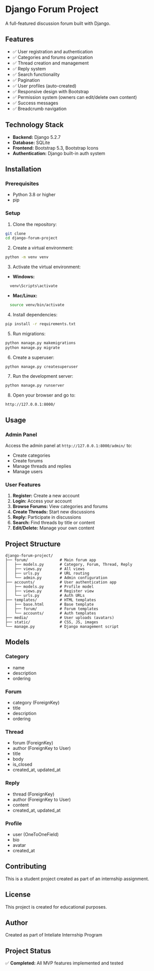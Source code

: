# Django Forum Project

A full-featured discussion forum built with Django.

## Features

- ✅ User registration and authentication
- ✅ Categories and forums organization
- ✅ Thread creation and management
- ✅ Reply system
- ✅ Search functionality
- ✅ Pagination
- ✅ User profiles (auto-created)
- ✅ Responsive design with Bootstrap
- ✅ Permission system (owners can edit/delete own content)
- ✅ Success messages
- ✅ Breadcrumb navigation

## Technology Stack

- **Backend:** Django 5.2.7
- **Database:** SQLite
- **Frontend:** Bootstrap 5.3, Bootstrap Icons
- **Authentication:** Django built-in auth system

## Installation

### Prerequisites

- Python 3.8 or higher
- pip

### Setup

1. Clone the repository:
```bash
git clone 
cd django-forum-project
```

2. Create a virtual environment:
```bash
python -m venv venv
```

3. Activate the virtual environment:
- **Windows:**
```bash
  venv\Scripts\activate
```
- **Mac/Linux:**
```bash
  source venv/bin/activate
```

4. Install dependencies:
```bash
pip install -r requirements.txt
```

5. Run migrations:
```bash
python manage.py makemigrations
python manage.py migrate
```

6. Create a superuser:
```bash
python manage.py createsuperuser
```

7. Run the development server:
```bash
python manage.py runserver
```

8. Open your browser and go to:
```
http://127.0.0.1:8000/
```

## Usage

### Admin Panel

Access the admin panel at `http://127.0.0.1:8000/admin/` to:
- Create categories
- Create forums
- Manage threads and replies
- Manage users

### User Features

1. **Register:** Create a new account
2. **Login:** Access your account
3. **Browse Forums:** View categories and forums
4. **Create Threads:** Start new discussions
5. **Reply:** Participate in discussions
6. **Search:** Find threads by title or content
7. **Edit/Delete:** Manage your own content

## Project Structure
```
django-forum-project/
├── forum/              # Main forum app
│   ├── models.py       # Category, Forum, Thread, Reply
│   ├── views.py        # All views
│   ├── urls.py         # URL routing
│   └── admin.py        # Admin configuration
├── accounts/           # User authentication app
│   ├── models.py       # Profile model
│   ├── views.py        # Register view
│   └── urls.py         # Auth URLs
├── templates/          # HTML templates
│   ├── base.html       # Base template
│   ├── forum/          # Forum templates
│   └── accounts/       # Auth templates
├── media/              # User uploads (avatars)
├── static/             # CSS, JS, images
└── manage.py           # Django management script
```

## Models

### Category
- name
- description
- ordering

### Forum
- category (ForeignKey)
- title
- description
- ordering

### Thread
- forum (ForeignKey)
- author (ForeignKey to User)
- title
- body
- is_closed
- created_at, updated_at

### Reply
- thread (ForeignKey)
- author (ForeignKey to User)
- content
- created_at, updated_at

### Profile
- user (OneToOneField)
- bio
- avatar
- created_at

## Contributing

This is a student project created as part of an internship assignment.

## License

This project is created for educational purposes.

## Author

Created as part of Inteliate Internship Program

## Project Status

✅ **Completed:** All MVP features implemented and tested